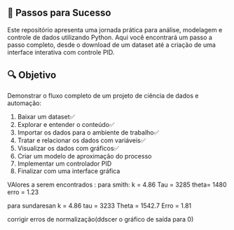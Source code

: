 ## 🧠 Passos para Sucesso

Este repositório apresenta uma jornada prática para análise, modelagem e controle de dados utilizando Python. Aqui você encontrará um passo a passo completo, desde o download de um dataset até a criação de uma interface interativa com controle PID.

## 🔍 Objetivo

Demonstrar o fluxo completo de um projeto de ciência de dados e automação:

1. Baixar um dataset✅
2. Explorar e entender o conteúdo✅
3. Importar os dados para o ambiente de trabalho✅
4. Tratar e relacionar os dados com variáveis✅
5. Visualizar os dados com gráficos✅
6. Criar um modelo de aproximação do processo
7. Implementar um controlador PID
8. Finalizar com uma interface gráfica

VAlores a serem encontrados :
para smith:
k = 4.86
Tau = 3285
theta= 1480
erro = 1.23

para sundaresan
k = 4.86
tau = 3233
Theta = 1542.7
Erro = 1.81

corrigir erros de normalização(ddscer o gráfico de saída para 0)
